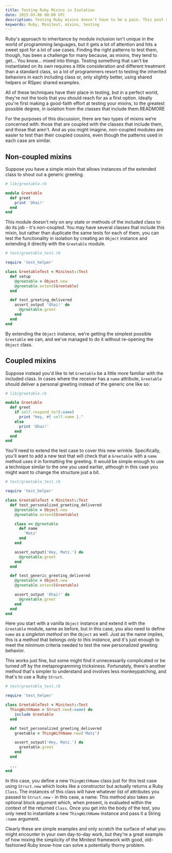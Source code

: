 ```yaml
---
title: Testing Ruby Mixins in Isolation
date: 2015-03-06 00:00 UTC
description: Testing Ruby mixins doesn't have to be a pain. This post shows a simple, lightweight technique for testing them in isolation.
keywords: Ruby, Minitest, mixins, testing
---
```

Ruby's approach to inheritance by module inclusion isn't unique in the world of programming languages, but it gets a lot of attention and hits a sweet spot for a lot of use cases.  Finding the right patterns to test them, though, has been a challenge for many because, as mixins, they tend to get... You know... mixed into things.  Testing something that can't be instantiated on its own requires a little consideration and different treatment than a standard class, so a lot of programmers resort to testing the inherited behaviors in each including class or, only slightly better, using shared helpers or RSpec shared examples.

All of these techniques have their place in testing, but in a perfect world, they're not the tools that you should reach for as a first option.  Ideally you're first making a good-faith effort at testing your mixins, to the greatest possible degree, in isolation from the classes that include them.READMORE

For the purposes of this discussion, there are two types of mixins we’re concerned with: those that are coupled with the classes that include them, and those that aren't.  And as you might imagine, non-coupled modules are easier to test than their coupled cousins, even though the patterns used in each case are similar.

## Non-coupled mixins

Suppose you have a simple mixin that allows instances of the extended class to shout out a generic greeting.

```ruby
# lib/greetable.rb

module Greetable
  def greet
    print 'Ohai!'
  end
end
```

This module doesn't rely on any state or methods of the included class to do its job - it's non-coupled.  You may have several classes that include this mixin, but rather than duplicate the same tests for each of them, you can test the functionality in isolation by creating an `Object` instance and extending it directly with the `Greetable` module.

```ruby
# test/greetable_test.rb

require 'test_helper'

class GreetableTest < Minitest::Test
  def setup
    @greetable = Object.new
    @greetable.extend(Greetable)
  end

  def test_greeting_delivered
    assert_output 'Ohai!' do
      @greetable.greet
    end
  end
end
```

By extending the `Object` instance, we're getting the simplest possible `Greetable` we can, and we've managed to do it without re-opening the `Object` class.

## Coupled mixins

Suppose instead you'd like to let `Greetable` be a little more familiar with the included class.  In cases where the receiver has a `name` attribute, `Greetable` should deliver a personal greeting instead of the generic one like so:

```ruby
# lib/greetable.rb

module Greetable
  def greet
    if self.respond_to?(:name)
      print "Hey, #{ self.name }."
    else
      print 'Ohai!'
    end
  end
end
```

You'll need to extend the test case to cover this new wrinkle.  Specifically, you'll want to add a new test that will check that a `Greetable` with a `name` method uses it in formatting the greeting.  It would be simple enough to use a technique similar to the one you used earlier, although in this case you might want to change the structure just a bit.

```ruby
# test/greetable_test.rb

require 'test_helper'

class GreetableTest < Minitest::Test
  def test_personalized_greeting_delivered
    @greetable = Object.new
	@greetable.extend(Greetable)

    class << @greetable
      def name
        'Matz'
      end
    end

    assert_output('Hey, Matz.') do
      @greetable.greet
    end
  end

  def test_generic_greeting_delivered
    @greetable = Object.new
    @greetable.extend(Greetable)

    assert_output 'Ohai!' do
      @greetable.greet
    end
  end
end
```

Here you start with a vanilla `Object` instance and extend it with the `Greetable` module, same as before, but in this case, you also need to define `name` as a *singleton method* on the `Object` as well.  Just as the name implies, this is a method that belongs *only to this instance*, and it's just enough to meet the minimum criteria needed to test the new personalized greeting behavior.

This works just fine, but some might find it unnecessarily complicated or be turned off by the metaprogramming tricksiness.  Fortunately, there's another method that's simpler to understand and involves less monkeypatching, and that's to use a Ruby `Struct`.

```ruby
# test/greetable_test.rb

require 'test_helper'

class GreetableTest < Minitest::Test
  ThingWithName = Struct.new(:name) do
    include Greetable
  end

  def test_personalized_greeting_delivered
    greetable = ThingWithName.new('Matz')

    assert_output('Hey, Matz.') do
      greetable.greet
    end
  end

  ...
end
```

In this case, you define a new `ThingWithName` class just for this test case using `Struct.new` which looks like a constructor but actually returns a Ruby `Class`.  The instances of this class will have whatever list of attributes you passed to `Struct.new` - in this case, a name.  This method also takes an optional block argument which, when present, is evaluated within the context of the returned `Class`.  Once you get into the body of the test, you only need to instantiate a new `ThingWithName` instance and pass it a String `:name` argument.

Clearly these are simple examples and only scratch the surface of what you might encounter in your own day-to-day work, but they're a great example of how mixing the simplicity of the Minitest framework with good, old-fashioned Ruby know-how can solve a potentially thorny problem.
